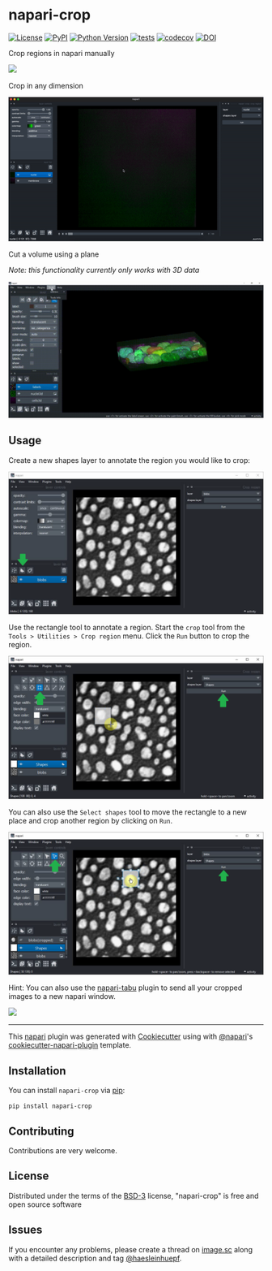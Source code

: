 # napari-crop

[![License](https://img.shields.io/pypi/l/napari-crop.svg?color=green)](https://github.com/BiAPoL/napari-crop/raw/master/LICENSE)
[![PyPI](https://img.shields.io/pypi/v/napari-crop.svg?color=green)](https://pypi.org/project/napari-crop)
[![Python Version](https://img.shields.io/pypi/pyversions/napari-crop.svg?color=green)](https://python.org)
[![tests](https://github.com/BiAPoL/napari-crop/workflows/tests/badge.svg)](https://github.com/BiAPoL/napari-crop/actions)
[![codecov](https://codecov.io/gh/BiAPoL/napari-crop/branch/main/graph/badge.svg)](https://codecov.io/gh/BiAPoL/napari-crop)
[![DOI](https://zenodo.org/badge/419822240.svg)](https://zenodo.org/badge/latestdoi/419822240)

Crop regions in napari manually

![](https://github.com/BiAPoL/napari-crop/raw/main/images/screencast.gif)

Crop in any dimension

![](https://github.com/BiAPoL/napari-crop/raw/main/images/side_crop.gif)

Cut a volume using a plane

*Note: this functionality currently only works with 3D data*

![](https://github.com/BiAPoL/napari-crop/raw/main/images/napari_crop_cut_with_plane_demo.gif)

## Usage
Create a new shapes layer to annotate the region you would like to crop:

![](https://github.com/BiAPoL/napari-crop/raw/main/images/shapes.png)

Use the rectangle tool to annotate a region. Start the `crop` tool from the `Tools > Utilities > Crop region` menu. 
Click the `Run` button to crop the region.

![](https://github.com/BiAPoL/napari-crop/raw/main/images/draw_rectangle.png)

You can also use the `Select shapes` tool to move the rectangle to a new place and crop another region by clicking on `Run`.

![](https://github.com/BiAPoL/napari-crop/raw/main/images/move_rectangle.png)

Hint: You can also use the [napari-tabu](https://www.napari-hub.org/plugins/napari-tabu) plugin to send all your cropped images to a new napari window.

![](https://github.com/BiAPoL/napari-crop/raw/main/images/new_window.gif)

----------------------------------

This [napari] plugin was generated with [Cookiecutter] using with [@napari]'s [cookiecutter-napari-plugin] template.

## Installation

You can install `napari-crop` via [pip]:

    pip install napari-crop

## Contributing

Contributions are very welcome. 

## License

Distributed under the terms of the [BSD-3] license,
"napari-crop" is free and open source software

## Issues

If you encounter any problems, please create a thread on [image.sc] along with a detailed description and tag [@haesleinhuepf].

[napari]: https://github.com/napari/napari
[Cookiecutter]: https://github.com/audreyr/cookiecutter
[@napari]: https://github.com/napari
[MIT]: http://opensource.org/licenses/MIT
[BSD-3]: http://opensource.org/licenses/BSD-3-Clause
[GNU GPL v3.0]: http://www.gnu.org/licenses/gpl-3.0.txt
[GNU LGPL v3.0]: http://www.gnu.org/licenses/lgpl-3.0.txt
[Apache Software License 2.0]: http://www.apache.org/licenses/LICENSE-2.0
[Mozilla Public License 2.0]: https://www.mozilla.org/media/MPL/2.0/index.txt
[cookiecutter-napari-plugin]: https://github.com/napari/cookiecutter-napari-plugin
[file an issue]: https://github.com/BiAPoL/napari-crop/issues
[napari]: https://github.com/napari/napari
[tox]: https://tox.readthedocs.io/en/latest/
[pip]: https://pypi.org/project/pip/
[PyPI]: https://pypi.org/
[image.sc]: https://image.sc
[@haesleinhuepf]: https://twitter.com/haesleinhuepf

